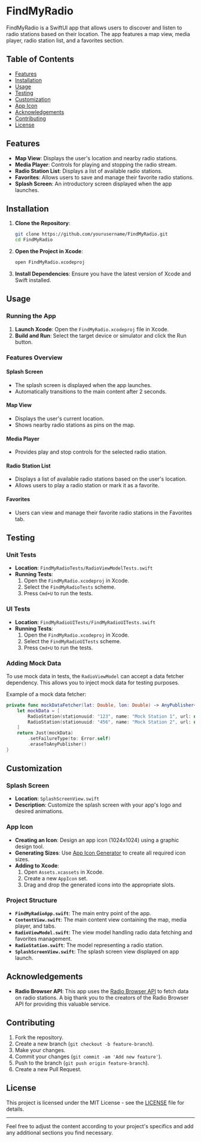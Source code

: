 # FindMyRadio

FindMyRadio is a SwiftUI app that allows users to discover and listen to radio stations based on their location. The app features a map view, media player, radio station list, and a favorites section.

## Table of Contents

- [Features](#features)
- [Installation](#installation)
- [Usage](#usage)
- [Testing](#testing)
- [Customization](#customization)
- [App Icon](#app-icon)
- [Acknowledgements](#acknowledgements)
- [Contributing](#contributing)
- [License](#license)

## Features

- **Map View**: Displays the user's location and nearby radio stations.
- **Media Player**: Controls for playing and stopping the radio stream.
- **Radio Station List**: Displays a list of available radio stations.
- **Favorites**: Allows users to save and manage their favorite radio stations.
- **Splash Screen**: An introductory screen displayed when the app launches.

## Installation

1. **Clone the Repository**:
    ```bash
    git clone https://github.com/yourusername/FindMyRadio.git
    cd FindMyRadio
    ```

2. **Open the Project in Xcode**:
    ```bash
    open FindMyRadio.xcodeproj
    ```

3. **Install Dependencies**:
    Ensure you have the latest version of Xcode and Swift installed.

## Usage

### Running the App

1. **Launch Xcode**: Open the `FindMyRadio.xcodeproj` file in Xcode.
2. **Build and Run**: Select the target device or simulator and click the Run button.

### Features Overview

#### Splash Screen

- The splash screen is displayed when the app launches.
- Automatically transitions to the main content after 2 seconds.

#### Map View

- Displays the user's current location.
- Shows nearby radio stations as pins on the map.

#### Media Player

- Provides play and stop controls for the selected radio station.

#### Radio Station List

- Displays a list of available radio stations based on the user's location.
- Allows users to play a radio station or mark it as a favorite.

#### Favorites

- Users can view and manage their favorite radio stations in the Favorites tab.

## Testing

### Unit Tests

- **Location**: `FindMyRadioTests/RadioViewModelTests.swift`
- **Running Tests**:
    1. Open the `FindMyRadio.xcodeproj` in Xcode.
    2. Select the `FindMyRadioTests` scheme.
    3. Press `Cmd+U` to run the tests.

### UI Tests

- **Location**: `FindMyRadioUITests/FindMyRadioUITests.swift`
- **Running Tests**:
    1. Open the `FindMyRadio.xcodeproj` in Xcode.
    2. Select the `FindMyRadioUITests` scheme.
    3. Press `Cmd+U` to run the tests.

### Adding Mock Data

To use mock data in tests, the `RadioViewModel` can accept a data fetcher dependency. This allows you to inject mock data for testing purposes.

Example of a mock data fetcher:
```swift
private func mockDataFetcher(lat: Double, lon: Double) -> AnyPublisher<[RadioStation], Error> {
    let mockData = [
        RadioStation(stationuuid: "123", name: "Mock Station 1", url: nil, url_resolved: nil, country: nil, countrycode: nil, state: nil, language: nil, tags: nil, favicon: nil, iso_3166_2: nil, lastchangetime: nil, lastchangetime_iso8601: nil, lastchecktime: nil, lastchecktime_iso8601: nil, lastcheckoktime: nil, lastcheckoktime_iso8601: nil, lastlocalchecktime: nil, lastlocalchecktime_iso8601: nil, clicktimestamp: nil, clicktimestamp_iso8601: nil, ssl_error: nil, geo_lat: nil, geo_long: nil, has_extended_info: nil),
        RadioStation(stationuuid: "456", name: "Mock Station 2", url: nil, url_resolved: nil, country: nil, countrycode: nil, state: nil, language: nil, tags: nil, favicon: nil, iso_3166_2: nil, lastchangetime: nil, lastchangetime_iso8601: nil, lastchecktime: nil, lastchecktime_iso8601: nil, lastcheckoktime: nil, lastcheckoktime_iso8601: nil, lastlocalchecktime: nil, lastlocalchecktime_iso8601: nil, clicktimestamp: nil, clicktimestamp_iso8601: nil, ssl_error: nil, geo_lat: nil, geo_long: nil, has_extended_info: nil)
    ]
    return Just(mockData)
        .setFailureType(to: Error.self)
        .eraseToAnyPublisher()
}
```

## Customization

### Splash Screen

- **Location**: `SplashScreenView.swift`
- **Description**: Customize the splash screen with your app's logo and desired animations.

### App Icon

- **Creating an Icon**: Design an app icon (1024x1024) using a graphic design tool.
- **Generating Sizes**: Use [App Icon Generator](https://appicon.co/) to create all required icon sizes.
- **Adding to Xcode**:
    1. Open `Assets.xcassets` in Xcode.
    2. Create a new `AppIcon` set.
    3. Drag and drop the generated icons into the appropriate slots.

### Project Structure

- **`FindMyRadioApp.swift`**: The main entry point of the app.
- **`ContentView.swift`**: The main content view containing the map, media player, and tabs.
- **`RadioViewModel.swift`**: The view model handling radio data fetching and favorites management.
- **`RadioStation.swift`**: The model representing a radio station.
- **`SplashScreenView.swift`**: The splash screen view displayed on app launch.

## Acknowledgements

- **Radio Browser API**: This app uses the [Radio Browser API](https://api.radio-browser.info/) to fetch data on radio stations. A big thank you to the creators of the Radio Browser API for providing this valuable service.

## Contributing

1. Fork the repository.
2. Create a new branch (`git checkout -b feature-branch`).
3. Make your changes.
4. Commit your changes (`git commit -am 'Add new feature'`).
5. Push to the branch (`git push origin feature-branch`).
6. Create a new Pull Request.

## License

This project is licensed under the MIT License - see the [LICENSE](LICENSE) file for details.

---

Feel free to adjust the content according to your project's specifics and add any additional sections you find necessary.
